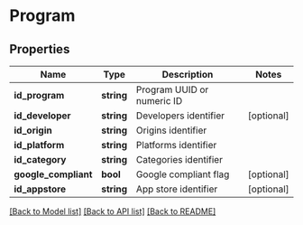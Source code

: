 # Program

## Properties
Name | Type | Description | Notes
------------ | ------------- | ------------- | -------------
**id_program** | **string** | Program UUID or numeric ID | 
**id_developer** | **string** | Developers identifier | [optional] 
**id_origin** | **string** | Origins identifier | 
**id_platform** | **string** | Platforms identifier | 
**id_category** | **string** | Categories identifier | 
**google_compliant** | **bool** | Google compliant flag | [optional] 
**id_appstore** | **string** | App store identifier | [optional] 

[[Back to Model list]](../README.md#documentation-for-models) [[Back to API list]](../README.md#documentation-for-api-endpoints) [[Back to README]](../README.md)


